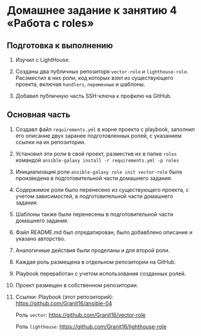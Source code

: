 # Домашнее задание к занятию 4 «Работа с roles»

## Подготовка к выполнению

1. Изучил с LightHouse.

2. Созданы два публичных репозиторя `vector-role` и `lighthouse-role`. Расзместил в них роли, код которых взял из существующего проекта, включая `handlers`, `переменные` и шаблоны.

3. Добавил публичную часть SSH-ключа к профилю на GitHub.




## Основная часть

1. Создавл файл `requirements.yml` в корне проекта с playbook, заполнил его описание двух заранее подготовленных ролей, с указанием ссылки на их репозитории.

2. Установил эти роли в свой проект, разместив их в папке `roles` командой
    ``` ansible-galaxy install -r requirements.yml -p roles ```

3. Инициализация роли `ansible-galaxy role init vector-role` была произведена в подготовительной части домашнего задания.

4. Содержимое роли было перенесено из существующего проекта, с учетом зависимостей, в подготовительной части домашнего задания.

5. Шаблоны также были перенесены в подготовительной части домашнего задания.

6. Файл README.md был отредатирован, было добавблено  описание и указано авторство.

7. Аналогичные действия были проделаны и для второй роли.

8. Каждая роль размещена в отдельном репозитории на GitHub.

9. Playbook переработан с учетом использования созданных ролей.

10. Проект размещен в собственном репозитории.

11. Ссылки:
    Playbook (этот репозиторий): https://github.com/Granit16/ansible-04

    Роль `vector`: https://github.com/Granit16/vector-role

    Роль `lighthouse`: https://github.com/Granit16/lighthouse-role